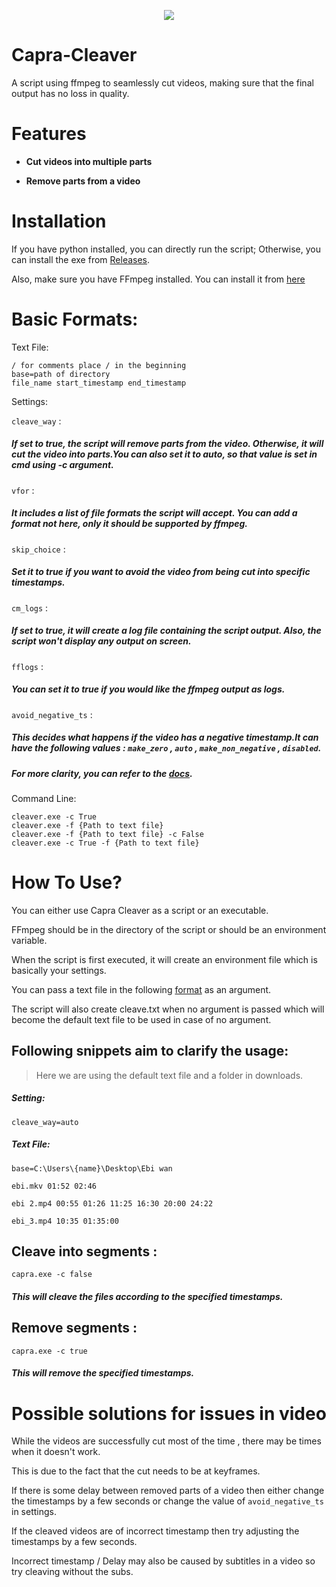 <p align="center"><img src="https://github.com/Mushroom-po/Capra-Cleaver/blob/main/capra.ico?raw=true"></p>

# Capra-Cleaver
A script using ffmpeg to seamlessly cut videos, making sure that the final output has no loss in quality.


# Features
- <b>Cut videos into multiple parts</b>


- <b>Remove parts from a video</b>

# Installation
If you have python installed, you can directly run the script;
Otherwise, you can install the exe from [Releases](https://github.com/Mushroom-po/Capra-Cleaver/releases).

Also, make sure you have FFmpeg installed.
You can install it from [here](https://www.ffmpeg.org/download.html)

# Basic Formats:
Text File:
```
/ for comments place / in the beginning
base=path of directory
file_name start_timestamp end_timestamp
```
Settings:

`cleave_way` :
##### If set to true, the script will remove parts from the video. Otherwise, it will cut the video into parts.You can also set it to auto, so that value is set in cmd using *-c* argument.

`vfor` :
##### It includes a list of file formats the script will accept. You can add a format not here, only it should be supported by ffmpeg.

`skip_choice` :
##### Set it to true if you want to avoid the video from being cut into specific timestamps.

`cm_logs` :
##### If set to true, it will create a log file containing the script output. Also, the script won't display any output on screen.

`fflogs` :
##### You can set it to true if you would like the ffmpeg output as logs.

`avoid_negative_ts` :
##### This decides what happens if the video has a negative timestamp.It can have the following values : `make_zero` , `auto` , `make_non_negative` , `disabled`.
##### For more clarity, you can refer to the [docs](https://ffmpeg.org/ffmpeg-all.html).

Command Line:
```
cleaver.exe -c True
cleaver.exe -f {Path to text file}
cleaver.exe -f {Path to text file} -c False
cleaver.exe -c True -f {Path to text file}
```

# How To Use?

You can either use Capra Cleaver as a script or an executable.

FFmpeg should be in the directory of the script or should be an environment variable.

When the script is first executed, it will create an environment file which is basically your settings.

You can pass a text file in the following [format](https://github.com/Mushroom-po/Capra-Cleaver#basic-formats) as an argument.

The script will also create cleave.txt when no argument is passed which will become the default text file to be used in case of no argument.

## Following snippets aim to clarify the usage:
> Here we are using the default text file and a folder in downloads.
##### Setting:
```
cleave_way=auto
```
##### Text File:
```
base=C:\Users\{name}\Desktop\Ebi wan

ebi.mkv 01:52 02:46

ebi 2.mp4 00:55 01:26 11:25 16:30 20:00 24:22

ebi_3.mp4 10:35 01:35:00
```
## Cleave into segments :
```
capra.exe -c false
```
   ##### This will cleave the files according to the specified timestamps.   
   
  
## Remove segments :
```
capra.exe -c true
```
   ##### This will remove the specified timestamps.


# Possible solutions for issues in video
While the videos are successfully cut most of the time , there may be times when it doesn't work.

This is due to the fact that the cut needs to be at keyframes.

If there is some delay between removed parts of a video then either change the timestamps by a few seconds or change the value of `avoid_negative_ts` in settings.

If the cleaved videos are of incorrect timestamp then try adjusting the timestamps by a few seconds.

Incorrect timestamp / Delay may also be caused by subtitles in a video so try cleaving without the subs.
